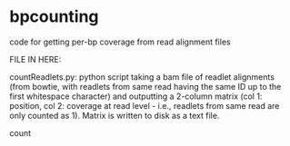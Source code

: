 bpcounting
==========

code for getting per-bp coverage from read alignment files

FILE IN HERE:

countReadlets.py:  python script taking a bam file of readlet alignments (from bowtie, with readlets from same 
read having the same ID up to the first whitespace character) and outputting a 2-column matrix (col 1: position, 
col 2: coverage at read level - i.e., readlets from same read are only counted as 1).  Matrix is written to disk 
as a text file.

count
